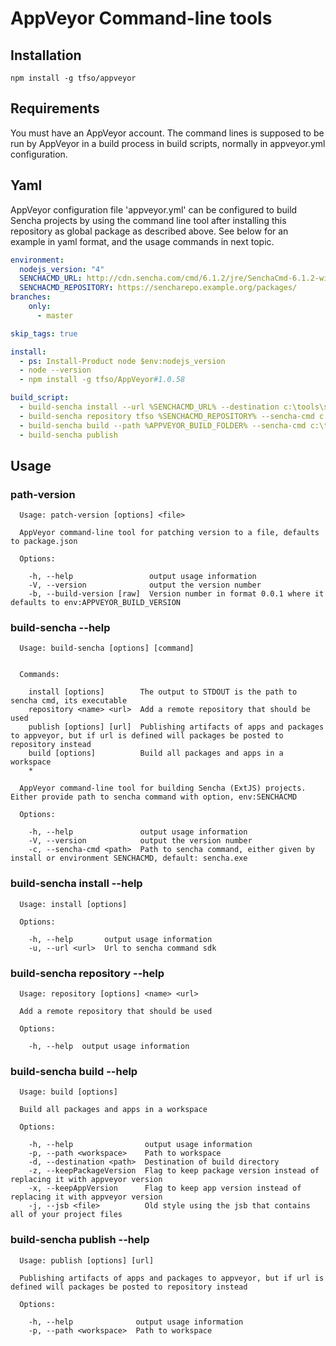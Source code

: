 ﻿# AppVeyor Command-line tools

## Installation

    npm install -g tfso/appveyor
    
## Requirements

You must have an AppVeyor account. The command lines is supposed to be run by AppVeyor in a build process in build scripts, normally in appveyor.yml configuration.

## Yaml
AppVeyor configuration file 'appveyor.yml' can be configured to build Sencha projects by using the command line tool after installing this repository as global package as described above. See below for an example in yaml format, and the usage commands in next topic.

```yaml
environment:
  nodejs_version: "4"
  SENCHACMD_URL: http://cdn.sencha.com/cmd/6.1.2/jre/SenchaCmd-6.1.2-windows-32bit.zip
  SENCHACMD_REPOSITORY: https://sencharepo.example.org/packages/
branches:
    only:
      - master

skip_tags: true

install:
  - ps: Install-Product node $env:nodejs_version
  - node --version
  - npm install -g tfso/AppVeyor#1.0.58

build_script:
  - build-sencha install --url %SENCHACMD_URL% --destination c:\tools\sencha-cmd\
  - build-sencha repository tfso %SENCHACMD_REPOSITORY% --sencha-cmd c:\tools\sencha-cmd\sencha.exe
  - build-sencha build --path %APPVEYOR_BUILD_FOLDER% --sencha-cmd c:\tools\sencha-cmd\sencha.exe
  - build-sencha publish
```

## Usage

### path-version
```
  Usage: patch-version [options] <file>

  AppVeyor command-line tool for patching version to a file, defaults to package.json

  Options:

    -h, --help                 output usage information
    -V, --version              output the version number
    -b, --build-version [raw]  Version number in format 0.0.1 where it defaults to env:APPVEYOR_BUILD_VERSION
```

### build-sencha --help
```
  Usage: build-sencha [options] [command]


  Commands:

    install [options]        The output to STDOUT is the path to sencha cmd, its executable
    repository <name> <url>  Add a remote repository that should be used
    publish [options] [url]  Publishing artifacts of apps and packages to appveyor, but if url is defined will packages be posted to repository instead
    build [options]          Build all packages and apps in a workspace
    *

  AppVeyor command-line tool for building Sencha (ExtJS) projects. Either provide path to sencha command with option, env:SENCHACMD

  Options:

    -h, --help               output usage information
    -V, --version            output the version number
    -c, --sencha-cmd <path>  Path to sencha command, either given by install or environment SENCHACMD, default: sencha.exe
```

### build-sencha install --help
```
  Usage: install [options]

  Options:

    -h, --help       output usage information
    -u, --url <url>  Url to sencha command sdk
```

### build-sencha repository --help
```
  Usage: repository [options] <name> <url>

  Add a remote repository that should be used

  Options:

    -h, --help  output usage information
```

### build-sencha build --help
```
  Usage: build [options]

  Build all packages and apps in a workspace

  Options:

    -h, --help                output usage information
    -p, --path <workspace>    Path to workspace
    -d, --destination <path>  Destination of build directory
    -z, --keepPackageVersion  Flag to keep package version instead of replacing it with appveyor version
    -x, --keepAppVersion      Flag to keep app version instead of replacing it with appveyor version
    -j, --jsb <file>          Old style using the jsb that contains all of your project files
```

### build-sencha publish --help
```
  Usage: publish [options] [url]

  Publishing artifacts of apps and packages to appveyor, but if url is defined will packages be posted to repository instead

  Options:

    -h, --help              output usage information
    -p, --path <workspace>  Path to workspace
```